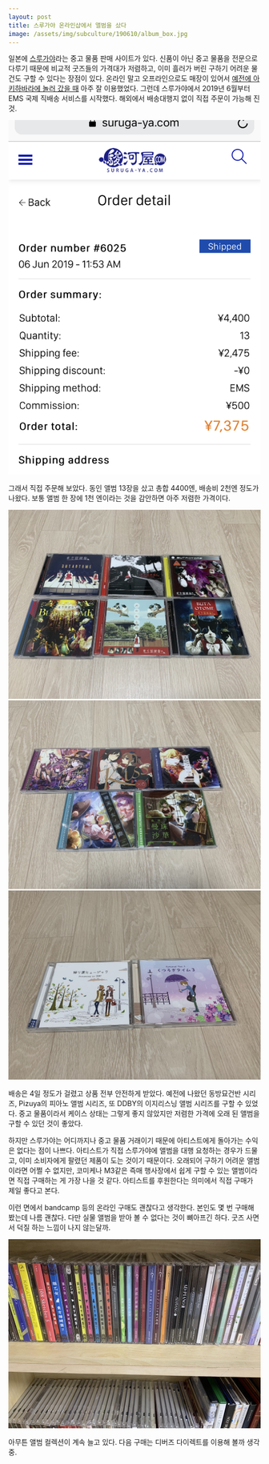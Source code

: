 ```yaml
---
layout: post
title: 스루가야 온라인샵에서 앨범을 샀다
image: /assets/img/subculture/190610/album_box.jpg
---
```


일본에 [스루가야](https://www.suruga-ya.com/en)라는 중고 물품 판매 사이트가 있다.
신품이 아닌 중고 물품을 전문으로 다루기 때문에 비교적 굿즈들의 가격대가 저렴하고,
이미 흘러가 버린 구하기 어려운 물건도 구할 수 있다는 장점이 있다.
온라인 말고 오프라인으로도 매장이 있어서 [예전에 아키하바라에 놀러 갔을 때](http://eguniblog.zz.am/221077473763) 아주 잘 이용했었다.
그런데 스루가야에서 2019년 6월부터 EMS 국제 직배송 서비스를 시작했다. 해외에서 배송대행지 없이 직접 주문이 가능해 진 것.

![order-status](/assets/img/subculture/190610/order_status.jpg)

그래서 직접 주문해 보았다.
동인 앨범 13장을 샀고 총합 4400엔, 배송비 2천엔 정도가 나왔다.
보통 앨범 한 장에 1천 엔이라는 것을 감안하면 아주 저렴한 가격이다.

![album-1](/assets/img/subculture/190610/album_1.jpg)
![album-2](/assets/img/subculture/190610/album_2.jpg)
![album-3](/assets/img/subculture/190610/album_3.jpg)

배송은 4일 정도가 걸렸고 상품 전부 안전하게 받았다.
예전에 나왔던 동방묘건반 시리즈, Pizuya의 피아노 앨범 시리즈, 또 DDBY의 이지리스닝 앨범 시리즈를 구할 수 있었다.
중고 물품이라서 케이스 상태는 그렇게 좋지 않았지만 저렴한 가격에 오래 된 앨범을 구할 수 있던 것이 좋았다.

하지만 스루가야는 어디까지나 중고 물품 거래이기 때문에 아티스트에게 돌아가는 수익은 없다는 점이 나쁘다.
아티스트가 직접 스루가야에 앨범을 대행 요청하는 경우가 드물고, 이미 소비자에게 팔렸던 제품이 도는 것이기 때문이다.
오래되어 구하기 어려운 앨범이라면 어쩔 수 없지만, 코미케나 M3같은 즉매 행사장에서 쉽게 구할 수 있는 앨범이라면 직접 구매하는 게 가장 나을 것 같다.
아티스트를 후원한다는 의미에서 직접 구매가 제일 좋다고 본다.

이런 면에서 bandcamp 등의 온라인 구매도 괜찮다고 생각한다. 본인도 몇 번 구매해 봤는데 나름 괜찮다.
다만 실물 앨범을 받아 볼 수 없다는 것이 뼈아프긴 하다. 굿즈 사면서 덕질 하는 느낌이 나지 않는달까.

![album-collections](/assets/img/subculture/190610/album_collections.jpg)

아무튼 앨범 컬렉션이 계속 늘고 있다.
다음 구매는 디버즈 다이렉트를 이용해 볼까 생각 중.
